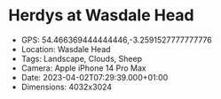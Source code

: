 # Herdys at Wasdale Head

- GPS: 54.466369444444446,-3.2591527777777776
- Location: Wasdale Head
- Tags: Landscape, Clouds, Sheep
- Camera: Apple iPhone 14 Pro Max
- Date: 2023-04-02T07:29:39.000+01:00
- Dimensions: 4032x3024
